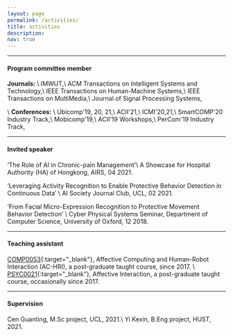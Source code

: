 ```yaml
---
layout: page
permalink: /activities/
title: activities
description:
nav: true
---
```

---

#### Program committee member
**Journals:**
\\
IMWUT,\\
ACM Transactions on Intelligent Systems and Technology,\\
IEEE Transactions on Human-Machine Systems,\\
IEEE Transactions on MultiMedia,\\
Journal of Signal Processing Systems,

\\
**Conferences:**
\\
Ubicomp'19, 20, 21,\\
ACII'21,\\
ICMI'20,21,\\
SmartCOMP'20 Industry Track,\\
Mobicomp'19,\\
ACII'19 Workshops,\\
PerCom'19 Industry Track,

---

#### Invited speaker

‘The Role of AI in Chronic-pain Management’\\
A Showcase for Hospital Authority (HA) of Hongkong, AIRS, 04 2021.

‘Leveraging Activity Recognition to Enable Protective Behavior Detection in Continuous Data’ \\
AI Society Journal Club, UCL, 02 2021.

‘From Facial Micro-Expression Recognition to Protective Movement Behavior Detection’ \\
Cyber Physical Systems Seminar, Department of Computer Science, University of Oxford, 12 2018.

---

#### Teaching assistant
[COMP0053](https://www.ucl.ac.uk/module-catalogue/modules/affective-computing-and-human-robot-interaction/COMP0053){:target="\_blank"}, Affective Computing and Human-Robot Interaction (AC-HRI), a post-graduate taught course, since 2017.
\\
[PSYC0021](https://www.ucl.ac.uk/module-catalogue/modules/affective-interaction/PSYC0021){:target="\_blank"}, Affective Interaction, a post-graduate taught course, occasionally since 2017.

---

#### Supervision
Cen Guanting, M.Sc project, UCL, 2021.\\
Yi Kexin, B.Eng project, HUST, 2021.
